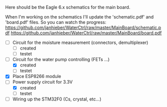 Here should be the Eagle 6.x schematics for the main board.

When I'm working on the schematics I'll update the
'schematic.pdf' and 'board.pdf' files. So you can watch the progress:
https://github.com/janhieber/WaterCtrl/raw/master/MainBoard/schematic.pdf
https://github.com/janhieber/WaterCtrl/raw/master/MainBoard/board.pdf

- [ ] Circuit for the moisture measurement (connectors, demultiplexer)
  - [ ] created
  - [ ] testet
- [ ] Circuit for the water pump controlling (FETs ...)
  - [x] created
  - [ ] testet
- [x] Place ESP8266 module
- [ ] Power supply circuit for 3.3V
  - [x] created
  - [ ] testet
- [ ] Wiring up the STM32F0 (Cs, crystal, etc...)
